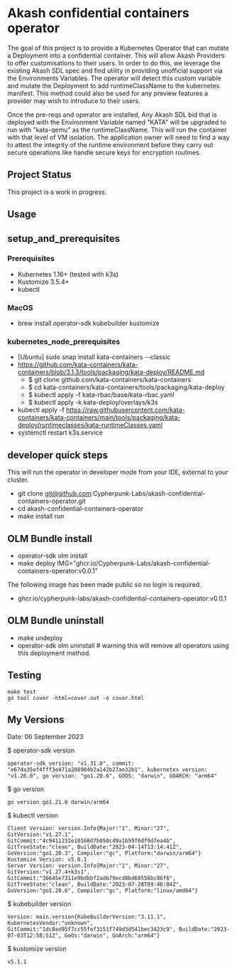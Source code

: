 # Akash confidential containers operator

The goal of this project is to provide a Kubernetes Operator that can mutate a Deployment into a confidential container. This will allow Akash Providers to offer customisations to their users. In order to do this, we leverage the existing Akash SDL spec and find utility in providing unofficial support via the Environments Variables. The operator will detect this custom variable and mutate the Deployment to add runtimeClassName to the kubernetes manifest. This method could also be used for any preview features a provider may wish to introduce to their users.

Once the pre-reqs and operator are installed, Any Akash SDL bid that is deployed with the Environment Variable named "KATA" will be upgraded to run with "kata-qemu" as the runtimeClassName. This will run the container with that level of VM isolation. The application owner will need to find a way to attest the integrity of the runtime environment before they carry out secure operations like handle secure keys for encryption routines. 

## Project Status

This project is a work in progress.

## Usage

## setup_and_prerequisites

### Prerequisites

- Kubernetes 1.16+ (tested with k3s)
- Kustomize 3.5.4+
- kubectl

### MacOS

- brew install operator-sdk kubebuilder kustomize

### kubernetes_node_prerequisites

- [Ubuntu] sudo snap install kata-containers --classic
- https://github.com/kata-containers/kata-containers/blob/3.1.3/tools/packaging/kata-deploy/README.md
    - $ git clone github.com/kata-containers/kata-containers
    - $ cd kata-containers/kata-containers/tools/packaging/kata-deploy
    - $ kubectl apply -f kata-rbac/base/kata-rbac.yaml
    - $ kubectl apply -k kata-deploy/overlays/k3s
- kubectl apply -f https://raw.githubusercontent.com/kata-containers/kata-containers/main/tools/packaging/kata-deploy/runtimeclasses/kata-runtimeClasses.yaml
- systemctl restart k3s.service

## developer quick steps

This will run the operator in developer mode from your IDE, external to your cluster.

- git clone git@github.com:Cypherpunk-Labs/akash-confidential-containers-operator.git
- cd akash-confidential-containers-operator
- make install run


## OLM Bundle install

- operator-sdk olm install
- make deploy IMG="ghcr.io/Cypherpunk-Labs/akash-confidential-containers-operator:v0.0.1"

The following image has been made public so no login is required.

- ghcr.io/cypherpunk-labs/akash-confidential-containers-operator:v0.0.1

## OLM Bundle uninstall

- make undeploy
- operator-sdk olm uninstall # warning this will remove all operators using this deployment method.

## Testing

```
make test
go tool cover -html=cover.out -o cover.html
```

## My Versions

Date: 06 September 2023

$ operator-sdk version
```
operator-sdk version: "v1.31.0", commit: "e67da35ef4fff3e471a208904b2a142b27ae32b1", kubernetes version: "v1.26.0", go version: "go1.20.6", GOOS: "darwin", GOARCH: "arm64"
```

$ go version
```
go version go1.21.0 darwin/arm64
```

$ kubectl version
```
Client Version: version.Info{Major:"1", Minor:"27", GitVersion:"v1.27.1", GitCommit:"4c9411232e10168d7b050c49a1b59f6df9d7ea4b", GitTreeState:"clean", BuildDate:"2023-04-14T13:14:41Z", GoVersion:"go1.20.3", Compiler:"gc", Platform:"darwin/arm64"}
Kustomize Version: v5.0.1
Server Version: version.Info{Major:"1", Minor:"27", GitVersion:"v1.27.4+k3s1", GitCommit:"36645e7311e9bdbbf2adb79ecd8bd68556bc86f6", GitTreeState:"clean", BuildDate:"2023-07-28T09:46:04Z", GoVersion:"go1.20.6", Compiler:"gc", Platform:"linux/amd64"}
```

$ kubebuilder version
```
Version: main.version{KubeBuilderVersion:"3.11.1", KubernetesVendor:"unknown", GitCommit:"1dc8ed95f7cc55fef3151f749d3d541bec3423c9", BuildDate:"2023-07-03T12:58:51Z", GoOs:"darwin", GoArch:"arm64"}
```

$ kustomize version
```
v5.1.1
```